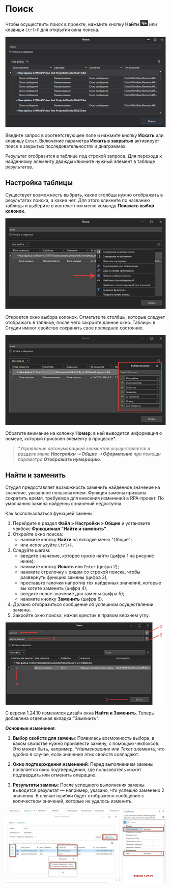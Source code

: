 # Поиск

&#x20;Чтобы осуществить поиск в проекте, нажмите кнопку **Найти** <img src="../../.gitbook/assets/кнопка Найти.png" alt="" data-size="line"> или клавиши `Ctrl+F` для открытия окна поиска.

![](<../../.gitbook/assets/001 (10).png>)

Введите запрос в соответствующее поле и нажмите кнопку **Искать** или клавишу `Enter`. Включение параметра **Искать в закрытых** активирует поиск в закрытых последовательностях и диаграммах. 

Результат отобразится в таблице под строкой запроса. Для перехода к найденному элементу дважды кликните нужный элемент в таблице результатов.

## Настройка таблицы

Существует возможность выбрать, какие столбцы нужно отображать в результатах поиска, а какие нет. Для этого кликните по названию таблицы и выберите в контекстном меню команду **Показать выбор колонок**. 

![](<../../.gitbook/assets/search-menu-select-colomn.png>)

Откроется окно выбора колонок. Отметьте те столбцы, которые следует отображать в таблице, после чего закройте данное окно. Таблицы в Студии имеют свойство сохранять свое последнее состояние.

![](<../../.gitbook/assets/search-select-colomn.png>)

Обратите внимание на колонку **Номер**: в ней выводится информация о номере, который присвоен элементу в процессе\*. 

> \**Управление автонумерацией элементов осуществляется в разделе меню **Настройки ➝ Общие ➝ Оформление** при помощи параметра **Отображать нумерацию**.*


## Найти и заменить

Студия предоставляет возможность заменить найденное значение на значение, указанное пользователем. Функция замены призвана сократить время, требуемое для внесения изменений в RPA-проект. По умолчанию замена найденных значений недоступна.

Как воспользоваться функцией замены:

1. Перейдите в раздел **Файл > Настройки > Общие** и установите чекбокс **Функционал "Найти и заменить"**.
2. Откройте окно поиска:
   * нажмите кнопку **Найти** на вкладке меню "Общие";
   * или используйте `Ctrl+F`.
3. Следуйте шагам:
   * введите значение, которое нужно найти (цифра 1 на рисунке ниже);
   * нажмите кнопку **Искать** или `Enter` (цифра 2);
   * нажмите стрелочку `v` рядом со строкой поиска, чтобы развернуть функцию замены (цифра 3);
   * проставьте галочки напротив тех найденных значений, которые вы хотите заменить (цифра 4);
   * введите новое значение для замены (цифра 5);
   * нажмите кнопку **Заменить** (цифра 6).
4. Должно отобразиться сообщение об успешном осуществлении замены.
5. Закройте окно поиска, нажав крестик в правом верхнем углу.

 
![](<../../.gitbook/assets1/studio/settings/find-and-replace.png>)

С версии 1.24.10 изменился дизайн окна **Найти и Заменить**. Теперь добавлена отдельная вкладка *"Заменить"*.

**Основные изменения**:

1. **Выбор свойств для замены**: Появилась возможность выбора, в каком свойстве нужно произвести замену, с помощью чекбоксов. Это может быть, например, **Наименование* или *Текст* элемента, что удобно в случае, если значения этих свойств совпадают.
   
2. **Окно подтверждения изменений**: Перед выполнением замены появляется окно подтверждения, где пользователь может подтвердить или отменить операцию.
   
3. **Результаты замены**: После успешного выполнения замены выводится результат — например, указано, что успешно заменено 2 значения. В случае ошибки будет отображено сообщение с количеством значений, которые не удалось изменить.
 
![Версия Primo RPA Studio 1.24.10](<../../.gitbook/assets1/findandrepl.png>)
